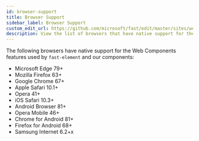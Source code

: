 ```yaml
---
id: browser-support
title: Browser Support
sidebar_label: Browser Support
custom_edit_url: https://github.com/microsoft/fast/edit/master/sites/website/src/docs/resources/browser-support.md
description: View the list of browsers that have native support for the Web Components features used by fast-element and our components.
---
```


The following browsers have native support for the Web Components features used by `fast-element` and our components:

* Microsoft Edge 79+
* Mozilla Firefox 63+
* Google Chrome 67+
* Apple Safari 10.1+
* Opera 41+
* iOS Safari 10.3+
* Android Browser 81+
* Opera Mobile 46+
* Chrome for Android 81+
* Firefox for Android 68+
* Samsung Internet 6.2+x